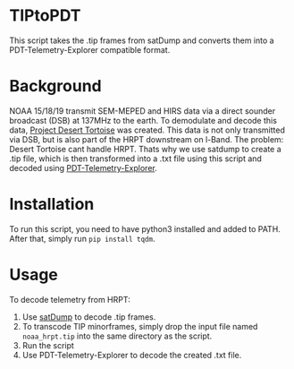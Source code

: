# TIPtoPDT
This script takes the .tip frames from satDump and converts them into a PDT-Telemetry-Explorer compatible format.

# Background
NOAA 15/18/19 transmit SEM-MEPED and HIRS data via a direct sounder broadcast (DSB) at 137MHz to the earth.
To demodulate and decode this data, [Project Desert Tortoise](https://github.com/nebarnix/Project-Desert-Tortoise) was created.
This data is not only transmitted via DSB, but is also part of the HRPT downstream on l-Band. 
The problem: Desert Tortoise cant handle HRPT. Thats why we use satdump to create a .tip file, which is then transformed into a .txt file using this script
and decoded using [PDT-Telemetry-Explorer](https://github.com/nebarnix/PDT-TelemetryExplorer).

# Installation
To run this script, you need to have python3 installed and added to PATH. After that, simply run `pip install tqdm`.

# Usage
To decode telemetry from HRPT:
1. Use [satDump](https://github.com/altillimity/SatDump) to decode .tip frames.
2. To transcode TIP minorframes, simply drop the input file named `noaa_hrpt.tip` into the same directory as the script. 
3. Run the script 
4. Use PDT-Telemetry-Explorer to decode the created .txt file.
